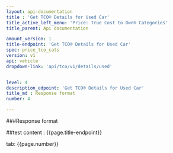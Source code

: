```yaml
---
layout: api-documentation
title : 'Get TCO® Details for Used Car'
title_active_left_menu: 'Price: True Cost to Own® Categories'
title_parent: Api documentation

amount_version: 1
title-endpoint: 'Get TCO® Details for Used Car'
spec: price_tco_cats
version: v1
api: vehicle
dropdown-link: 'api/tco/v1/details/used'


level: 4
description_edpoint: 'Get TCO® Details for Used Car'
title_md : Response format
number: 4

---
```


###Response format

##test content : {{page.title-endpoint}} 

tab: {{page.number}}
